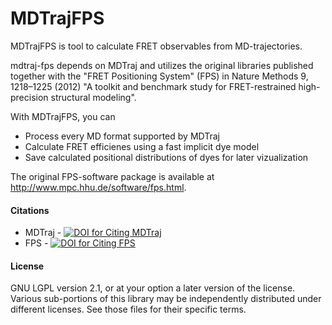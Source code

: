 # MDTrajFPS
MDTrajFPS is tool to calculate FRET observables from MD-trajectories.

mdtraj-fps depends on MDTraj and utilizes the original libraries published together with the "FRET Positioning System" (FPS) in Nature Methods 9, 1218–1225 (2012) "A toolkit and benchmark study for FRET-restrained high-precision structural modeling". 

With MDTrajFPS, you can

- Process every MD format supported by MDTraj
- Calculate FRET efficienes using a fast implicit dye model
- Save calculated positional distributions of dyes for later vizualization

The original FPS-software package is available at http://www.mpc.hhu.de/software/fps.html.

####  Citations 
* MDTraj - [![DOI for Citing MDTraj](https://img.shields.io/badge/DOI-10.1016%2Fj.bpj.2015.08.015-blue.svg)](http://doi.org/10.1016/j.bpj.2015.08.015)
* FPS - [![DOI for Citing FPS](https://img.shields.io/badge/DOI-10.1038/nmeth.2222-blue.svg)](http://doi.org/10.1038/nmeth.2222)


#### License

GNU LGPL version 2.1, or at your option a later version of the license.
Various sub-portions of this library may be independently distributed under
different licenses. See those files for their specific terms.
